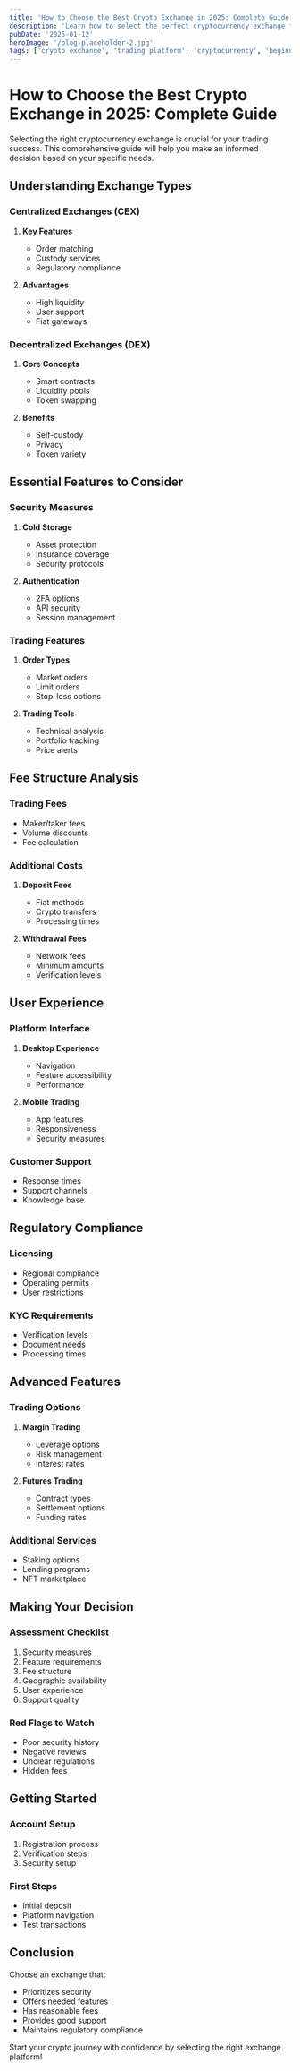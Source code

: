 ```yaml
---
title: 'How to Choose the Best Crypto Exchange in 2025: Complete Guide'
description: 'Learn how to select the perfect cryptocurrency exchange for your needs. Compare features, security, fees, and user experience to make an informed decision.'
pubDate: '2025-01-12'
heroImage: '/blog-placeholder-2.jpg'
tags: ['crypto exchange', 'trading platform', 'cryptocurrency', 'beginners', 'trading fees', 'security']
---
```


# How to Choose the Best Crypto Exchange in 2025: Complete Guide

Selecting the right cryptocurrency exchange is crucial for your trading success. This comprehensive guide will help you make an informed decision based on your specific needs.

## Understanding Exchange Types

### Centralized Exchanges (CEX)
1. **Key Features**
   - Order matching
   - Custody services
   - Regulatory compliance

2. **Advantages**
   - High liquidity
   - User support
   - Fiat gateways

### Decentralized Exchanges (DEX)
1. **Core Concepts**
   - Smart contracts
   - Liquidity pools
   - Token swapping

2. **Benefits**
   - Self-custody
   - Privacy
   - Token variety

## Essential Features to Consider

### Security Measures
1. **Cold Storage**
   - Asset protection
   - Insurance coverage
   - Security protocols

2. **Authentication**
   - 2FA options
   - API security
   - Session management

### Trading Features
1. **Order Types**
   - Market orders
   - Limit orders
   - Stop-loss options

2. **Trading Tools**
   - Technical analysis
   - Portfolio tracking
   - Price alerts

## Fee Structure Analysis

### Trading Fees
- Maker/taker fees
- Volume discounts
- Fee calculation

### Additional Costs
1. **Deposit Fees**
   - Fiat methods
   - Crypto transfers
   - Processing times

2. **Withdrawal Fees**
   - Network fees
   - Minimum amounts
   - Verification levels

## User Experience

### Platform Interface
1. **Desktop Experience**
   - Navigation
   - Feature accessibility
   - Performance

2. **Mobile Trading**
   - App features
   - Responsiveness
   - Security measures

### Customer Support
- Response times
- Support channels
- Knowledge base

## Regulatory Compliance

### Licensing
- Regional compliance
- Operating permits
- User restrictions

### KYC Requirements
- Verification levels
- Document needs
- Processing times

## Advanced Features

### Trading Options
1. **Margin Trading**
   - Leverage options
   - Risk management
   - Interest rates

2. **Futures Trading**
   - Contract types
   - Settlement options
   - Funding rates

### Additional Services
- Staking options
- Lending programs
- NFT marketplace

## Making Your Decision

### Assessment Checklist
1. Security measures
2. Feature requirements
3. Fee structure
4. Geographic availability
5. User experience
6. Support quality

### Red Flags to Watch
- Poor security history
- Negative reviews
- Unclear regulations
- Hidden fees

## Getting Started

### Account Setup
1. Registration process
2. Verification steps
3. Security setup

### First Steps
- Initial deposit
- Platform navigation
- Test transactions

## Conclusion

Choose an exchange that:
- Prioritizes security
- Offers needed features
- Has reasonable fees
- Provides good support
- Maintains regulatory compliance

Start your crypto journey with confidence by selecting the right exchange platform!

